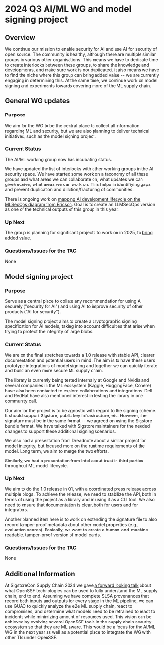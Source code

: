 # 2024 Q3 AI/ML WG and model signing project

## Overview

We continue our mission to enable security for AI and use AI for security of open source. The community is healthy, although there are multiple similar groups in various other organisations. This means we have to dedicate time to create interlocks between these groups, to share the knowledge and developments, and make sure work is not duplicated. It also means we have to find the niche where this group can bring added value -- we are currently engaging in determining this. At the same time, we continue work on model signing and experiments towards covering more of the ML supply chain.

## General WG updates

### Purpose

We aim for the WG to be the central place to collect all information regarding ML and security, but we are also planning to deliver technical initiatives, such as the model signing project.

### Current Status

The AI/ML working group now has incubating status.

We have updated the list of interlocks with other working groups in the AI security space. We have started some work on a taxonomy of all these groups and what areas we can collaborate on, what updates we can give/receive, what areas we can work on.  This helps in identifiying gaps and prevent duplication and dillution/fracturing of communities.

There is ongoing work on [mapping AI development lifecycle on the MLSecOps diagram from Ericson](https://github.com/ossf/ai-ml-security/issues/16). Goal is to create an LLMSecOps version as one of the technical outputs of this group in this year.

### Up Next

The group is planning for significant projects to work on in 2025, to [bring
added value](https://github.com/ossf/ai-ml-security/issues/26).

### Questions/Issues for the TAC

None

## Model signing project

### Purpose

Serve as a central place to collate any recommendation for using AI securely ("security for AI") and using AI to improve security of other products ("AI for security").

The model signing project aims to create a cryptographic signing specification for AI models, taking into account difficulties that arise when trying to protect the integrity of large blobs.

### Current Status

We are on the final stretches towards a 1.0 release with stable API, clearer documentation and potential users in mind. The aim is to have these users prototype integrations of model signing and together we can quickly iterate and build an even more secure ML supply chain.

The library is currently being tested internally at Google and Nvidia and several companies in the ML ecosystem (Kaggle, HuggingFace, Cohere) have also been contacted to explore collaborations and integrations. Dell and RedHat have also mentioned interest in testing the library in one community call.

Our aim for the project is to be agnostic with regard to the signing scheme. It should support Sigstore, public key infrastructure, etc. However, the signature must be in the same format -- we agreed on using the Sigstore bundle format. We have talked with Sigstore maintainers for the needed changes to support these additional signing scenarios.

We also had a presentation from Dreadnote about a similar project for model integrity, but focused more on the runtime requirements of the model. Long term, we aim to merge the two efforts.

Similarly, we had a presentation from Intel about trust in third parties throughout ML model lifecycle.

### Up Next

We aim to do the 1.0 release in Q1, with a coordinated press release across multiple blogs. To achieve the release, we need to stabilize the API, both in terms of using the project as a library and in using it as a CLI tool. We also need to ensure that documentation is clear, both for users and for integrators.

Another planned item here is to work on extending the signature file to also record tamper-proof metadata about other model properties (e.g., evaluation scores). Basically, we want to create a human-and-machine readable, tamper-proof version of model cards.

### Questions/Issues for the TAC

None

## Additional Information

At SigstoreCon Supply Chain 2024 we gave [a forward looking talk](https://www.youtube.com/watch?v=uqU3fnmK0BA&list=PLM6mY5TOhY1E02_fQWqfQk_gMRHHtX0q6&index=4) about what OpenSSF technologies can be used to fully understand the ML supply chain, end to end. Assuming we have complete SLSA provenances that record both inputs and outputs for every stage in the ML pipeline, we can use GUAC to quickly analyze the e2e ML supply chain, react to compromises, and determine what models need to be retrained to react to incidents while minimizing amount of resources used. This vision can be achieved by evolving several OpenSSF tools in the supply chain security ecosystem so that they are ML aware. This would be a focus for the AI/ML WG in the next year as well as a potential place to integrate the WG with other TIs under OpenSSF.
